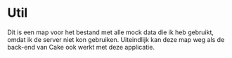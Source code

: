 # Util

Dit is een map voor het bestand met alle mock data die ik heb gebruikt, omdat ik de server niet kon gebruiken. Uiteindlijk kan deze map weg als de back-end van Cake ook werkt met deze applicatie.
